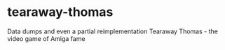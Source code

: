 # tearaway-thomas
Data dumps and even a partial reimplementation Tearaway Thomas - the video game of Amiga fame
